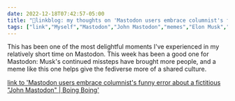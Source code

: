 ```yaml
---
date: 2022-12-18T07:42:57-05:00
title: "🔗linkblog: my thoughts on 'Mastodon users embrace columnist's funny error about a fictitious John Mastodon | Boing Boing'"
tags: ["link","Myself","Mastodon","John Mastodon","memes","Elon Musk","Twitter"]
---
```

This has been one of the most delightful moments I've experienced in my relatively short time on Mastodon. This week has been a good one for Mastodon: Musk's continued missteps have brought more people, and a meme like this one helps give the fediverse more of a shared culture.  
 

[link to 'Mastodon users embrace columnist's funny error about a fictitious "John Mastodon" | Boing Boing'](https://boingboing.net/2022/12/18/mastodon-users-embrace-columnists-funny-error-about-a-fictitious-john-mastodon.html)
